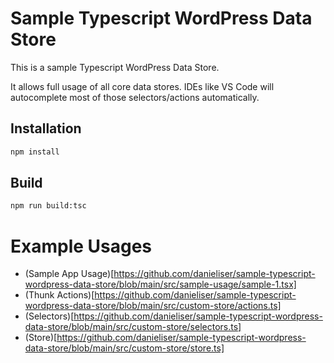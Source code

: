 # Sample Typescript WordPress Data Store

This is a sample Typescript WordPress Data Store.

It allows full usage of all core data stores. IDEs like VS Code will autocomplete most of those selectors/actions automatically.

## Installation

```bash
npm install
```

## Build

```bash
npm run build:tsc
```

# Example Usages

-   (Sample App Usage)[https://github.com/danieliser/sample-typescript-wordpress-data-store/blob/main/src/sample-usage/sample-1.tsx]
-   (Thunk Actions)[https://github.com/danieliser/sample-typescript-wordpress-data-store/blob/main/src/custom-store/actions.ts]
-   (Selectors)[https://github.com/danieliser/sample-typescript-wordpress-data-store/blob/main/src/custom-store/selectors.ts]
-   (Store)[https://github.com/danieliser/sample-typescript-wordpress-data-store/blob/main/src/custom-store/store.ts]

